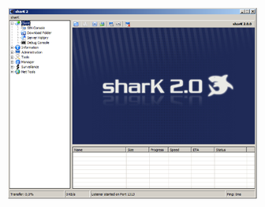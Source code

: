 ![Screenshot](https://raw.githubusercontent.com/Cryakl/Ultimate-RAT-Collection/refs/heads/main/Shark/sharK%202%20PB1/Screenshot.png)
